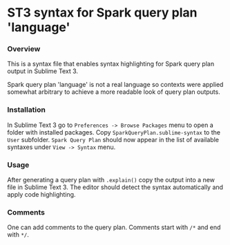 # ST3 syntax for Spark query plan 'language'

### Overview
This is a syntax file that enables syntax highlighting for Spark query plan
output in Sublime Text 3.

Spark query plan 'language' is not a real language so contexts were applied
somewhat arbitrary to achieve a more readable look of query plan outputs.

### Installation
In Sublime Text 3 go to `Preferences -> Browse Packages` menu to open a folder
with installed packages. Copy `SparkQueryPlan.sublime-syntax` to the `User` subfolder.
`Spark Query Plan` should now appear in the list of available syntaxes under
`View -> Syntax` menu.

### Usage
After generating a query plan with `.explain()` copy the output into a new file in
Sublime Text 3. The editor should detect the syntax automatically and apply code
highlighting.

### Comments
One can add comments to the query plan. Comments start with `/*` and end with `*/`.
